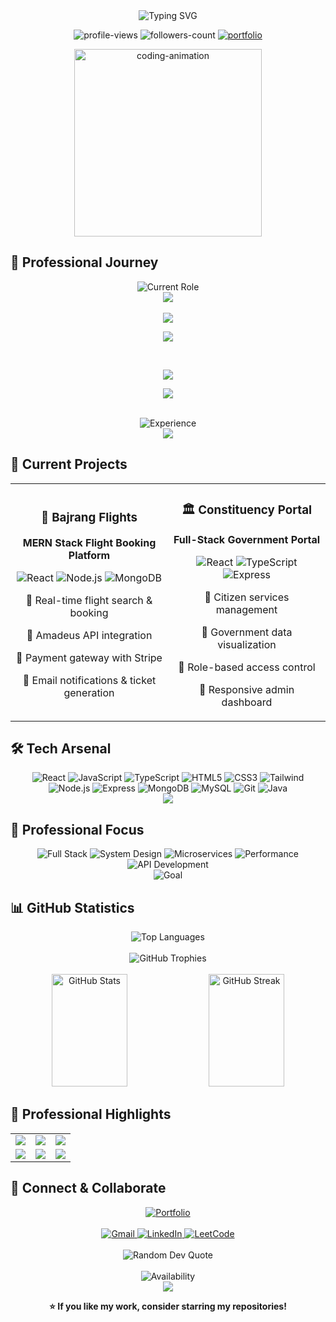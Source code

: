 <div align="center">
  <img src="https://readme-typing-svg.demolab.com?font=Fira+Code&weight=600&size=28&duration=4000&pause=1000&color=FF6B6B&center=true&vCenter=true&random=false&width=535&lines=Hi+%F0%9F%91%8B+I'm+Sai+Kiran+Madala;Full-Stack+Software+Engineer;" alt="Typing SVG" />
</div>

<p align="center">
  <img src="https://komarev.com/ghpvc/?username=sai-kiran-99&label=Profile%20views&color=FFA500&style=flat" alt="profile-views" />
  <img src="https://img.shields.io/github/followers/sai-kiran-99?label=Followers&style=social" alt="followers-count">
  <a href="https://sai-s-portfolio-two.vercel.app/">
    <img src="https://img.shields.io/badge/Portfolio-Visit%20Now-FF6B6B?style=flat&logo=vercel" alt="portfolio">
  </a>
</p>

<div align="center">
  <img src="https://media.giphy.com/media/qgQUggAC3Pfv687qPC/giphy.gif" width="300" alt="coding-animation">
</div>

## 💼 Professional Journey

<div align="center">
  <img src="https://readme-typing-svg.demolab.com?font=Fira+Code&duration=3000&pause=1000&color=FFD700&center=true&vCenter=true&width=600&lines=Frontend+Software+Engineer+%40+Unacademy;Jan+2025+-+Present;Open+to+New+Opportunities" alt="Current Role"/>
</div>

<div align="center">
  <a href="#"><img src="https://img.shields.io/badge/🚀%20Current%20Status-Open%20to%20Opportunities-00C851?style=for-the-badge&labelColor=20232A" /></a>
  <br/><br/>
  <a href="#"><img src="https://img.shields.io/badge/Previous%20Role%201-Software%20Development%20Intern%20@%20Unacademy-FF6B6B?style=for-the-badge&labelColor=20232A" /></a>
  
  <a href="#"><img src="https://img.shields.io/badge/Duration-March%202024%20--%20Dec%202024-FFA500?style=for-the-badge&labelColor=20232A" /></a>
  
  <br/>
  
  <a href="#"><img src="https://img.shields.io/badge/Previous%20Role%202-Software%20Engineer%20Intern%20@%20Academor-FF6B6B?style=for-the-badge&labelColor=20232A" /></a>
  
  <a href="#"><img src="https://img.shields.io/badge/Duration-Jan%202024%20--%20March%202024-FFA500?style=for-the-badge&labelColor=20232A" /></a>
</div>

<br/>

<div align="center">
  <img src="https://readme-typing-svg.demolab.com?font=Fira+Code&pause=1000&color=FFD700&center=true&vCenter=true&width=435&lines=1.5%2B+Years+of+Experience;Full+Stack+Development;React+%7C+Node.js+%7C+TypeScript;Targeting+Big+Tech+Companies" alt="Experience"/>
</div>

<div align="center">
  <img src="https://user-images.githubusercontent.com/73097560/115834477-dbab4500-a447-11eb-908a-139a6edaec5c.gif">
</div>

## 🚀 Current Projects

<div align="center">
  <table>
    <tr>
      <td align="center" width="50%">
        <h3>🛫 Bajrang Flights</h3>
        <p><strong>MERN Stack Flight Booking Platform</strong></p>
        <img src="https://img.shields.io/badge/React-20232A?style=for-the-badge&logo=react&logoColor=61DAFB" alt="React"/>
        <img src="https://img.shields.io/badge/Node.js-43853D?style=for-the-badge&logo=node.js&logoColor=white" alt="Node.js"/>
        <img src="https://img.shields.io/badge/MongoDB-4EA94B?style=for-the-badge&logo=mongodb&logoColor=white" alt="MongoDB"/>
        <br/>
        <p>🔹 Real-time flight search & booking</p>
        <p>🔹 Amadeus API integration</p>
        <p>🔹 Payment gateway with Stripe</p>
        <p>🔹 Email notifications & ticket generation</p>
      </td>
      <td align="center" width="50%">
        <h3>🏛️ Constituency Portal</h3>
        <p><strong>Full-Stack Government Portal</strong></p>
        <img src="https://img.shields.io/badge/React-20232A?style=for-the-badge&logo=react&logoColor=61DAFB" alt="React"/>
        <img src="https://img.shields.io/badge/TypeScript-007ACC?style=for-the-badge&logo=typescript&logoColor=white" alt="TypeScript"/>
        <img src="https://img.shields.io/badge/Express.js-404D59?style=for-the-badge" alt="Express"/>
        <br/>
        <p>🔹 Citizen services management</p>
        <p>🔹 Government data visualization</p>
        <p>🔹 Role-based access control</p>
        <p>🔹 Responsive admin dashboard</p>
      </td>
    </tr>
  </table>
</div>

## 🛠️ Tech Arsenal

<div align="center">
  <img src="https://img.shields.io/badge/-React-61DAFB?style=for-the-badge&logo=react&logoColor=black&labelColor=20232A" alt="React" />
  <img src="https://img.shields.io/badge/-JavaScript-F7DF1E?style=for-the-badge&logo=javascript&logoColor=black&labelColor=20232A" alt="JavaScript" />
  <img src="https://img.shields.io/badge/-TypeScript-3178C6?style=for-the-badge&logo=typescript&logoColor=white&labelColor=20232A" alt="TypeScript" />
  <img src="https://img.shields.io/badge/-HTML5-FF6B6B?style=for-the-badge&logo=html5&logoColor=white&labelColor=20232A" alt="HTML5" />
  <img src="https://img.shields.io/badge/-CSS3-1572B6?style=for-the-badge&logo=css3&labelColor=20232A" alt="CSS3" />
  <img src="https://img.shields.io/badge/-Tailwind-38B2AC?style=for-the-badge&logo=tailwind-css&logoColor=white&labelColor=20232A" alt="Tailwind" />
  <img src="https://img.shields.io/badge/-Node.js-339933?style=for-the-badge&logo=node.js&logoColor=white&labelColor=20232A" alt="Node.js" />
  <img src="https://img.shields.io/badge/-Express-282A36?style=for-the-badge&logo=express&logoColor=white&labelColor=20232A" alt="Express" />
  <img src="https://img.shields.io/badge/-MongoDB-47A248?style=for-the-badge&logo=mongodb&logoColor=white&labelColor=20232A" alt="MongoDB" />
  <img src="https://img.shields.io/badge/-MySQL-4479A1?style=for-the-badge&logo=mysql&logoColor=white&labelColor=20232A" alt="MySQL" />
  <img src="https://img.shields.io/badge/-Git-FF6B6B?style=for-the-badge&logo=git&logoColor=white&labelColor=20232A" alt="Git" />
  <img src="https://img.shields.io/badge/-Java-FFA500?style=for-the-badge&logo=java&logoColor=white&labelColor=20232A" alt="Java" />
</div>

<div align="center">
  <img src="https://user-images.githubusercontent.com/73097560/115834477-dbab4500-a447-11eb-908a-139a6edaec5c.gif">
</div>

## 🎯 Professional Focus

<div align="center">
  <img src="https://img.shields.io/badge/-Full%20Stack%20Architecture-FF6B6B?style=for-the-badge&labelColor=20232A" alt="Full Stack" />
  <img src="https://img.shields.io/badge/-System%20Design-FFD700?style=for-the-badge&labelColor=20232A" alt="System Design" />
  <img src="https://img.shields.io/badge/-Microservices-FFA500?style=for-the-badge&labelColor=20232A" alt="Microservices" />
  <img src="https://img.shields.io/badge/-Performance%20Optimization-FF6B6B?style=for-the-badge&labelColor=20232A" alt="Performance" />
  <img src="https://img.shields.io/badge/-API%20Development-FFD700?style=for-the-badge&labelColor=20232A" alt="API Development" />
</div>

<div align="center">
  <img src="https://img.shields.io/badge/🎯%20Goal-Big%20Tech%20Companies-00C851?style=for-the-badge&labelColor=20232A" alt="Goal" />
</div>

## 📊 GitHub Statistics

<div align="center">
  <img src="https://github-readme-stats-salesp07.vercel.app/api/top-langs/?username=sai-kiran-99&theme=radical&hide_border=false&include_all_commits=false&count_private=true&layout=compact&bg_color=0D1117&border_color=FFD700" alt="Top Languages" />
</div>

<br/>

<div align="center">
  <img src="https://github-profile-trophy.vercel.app/?username=sai-kiran-99&theme=radical&row=1&column=6&margin-w=15&margin-h=15" alt="GitHub Trophies" />
</div>

<br/>

<div align="center">
  <img width="49%" height="180px" src="https://github-readme-stats-salesp07.vercel.app/api?username=sai-kiran-99&theme=radical&hide_border=false&include_all_commits=false&count_private=true&show_icons=true&bg_color=0D1117&border_color=FFD700" alt="GitHub Stats"/>
  
  <img width="49%" height="180px" src="https://streak-stats.demolab.com/?user=sai-kiran-99&theme=radical&hide_border=false&border=FFD700&background=0D1117&stroke=FFD700&ring=FF6B6B&fire=FFA500&currStreakNum=FFFFFF&sideNums=FFFFFF&currStreakLabel=FFD700&dates=888888" alt="GitHub Streak"/>
</div>

## 🌟 Professional Highlights

<div align="center">
  <table>
    <tr>
      <td align="center">
        <img src="https://img.shields.io/badge/-1.5%2B%20Years%20Experience-FF6B6B?style=for-the-badge&labelColor=20232A" />
      </td>
      <td align="center">
        <img src="https://img.shields.io/badge/-MERN%20Stack%20Expert-FFD700?style=for-the-badge&labelColor=20232A" />
      </td>
      <td align="center">
        <img src="https://img.shields.io/badge/-System%20Design%20Knowledge-FFA500?style=for-the-badge&labelColor=20232A" />
      </td>
    </tr>
    <tr>
      <td align="center">
        <img src="https://img.shields.io/badge/-Production%20Ready%20Apps-FF6B6B?style=for-the-badge&labelColor=20232A" />
      </td>
      <td align="center">
        <img src="https://img.shields.io/badge/-API%20Integrations-FFD700?style=for-the-badge&labelColor=20232A" />
      </td>
      <td align="center">
        <img src="https://img.shields.io/badge/-Portfolio%20Projects-FFA500?style=for-the-badge&labelColor=20232A" />
      </td>
    </tr>
  </table>
</div>

## 🤝 Connect & Collaborate

<div align="center">
  <a href="https://sai-s-portfolio-two.vercel.app/" target="_blank">
    <img src="https://img.shields.io/badge/Portfolio-Visit%20My%20Work-FF6B6B?style=for-the-badge&logo=vercel&logoColor=white&labelColor=20232A" alt="Portfolio"/>
  </a>
  <br/><br/>
  <a href="mailto:madhalakiran9999@gmail.com">
    <img src="https://img.shields.io/badge/Gmail-Let's%20Connect-FF6B6B?style=for-the-badge&logo=gmail&logoColor=white&labelColor=20232A" alt="Gmail"/>
  </a>
  <a href="https://linkedin.com/in/sai-kiran-madala">
    <img src="https://img.shields.io/badge/LinkedIn-Professional%20Network-0077B5?style=for-the-badge&logo=linkedin&logoColor=white&labelColor=20232A" alt="LinkedIn"/>
  </a>
  <a href="https://www.leetcode.com/sai_kiran99">
    <img src="https://img.shields.io/badge/LeetCode-Problem%20Solving-FFA500?style=for-the-badge&logo=leetcode&logoColor=black&labelColor=20232A" alt="LeetCode"/>
  </a>
</div>

<div align="center">
  <br/>
  <img src="https://quotes-github-readme.vercel.app/api?type=horizontal&theme=radical" alt="Random Dev Quote"/>
</div>

<div align="center">
  <br/>
  <img src="https://readme-typing-svg.demolab.com?font=Fira+Code&pause=1000&color=FF6B6B&center=true&vCenter=true&width=600&lines=💼+Open+to+Full-Time+Opportunities;🚀+Targeting+Big+Tech+Companies;📧+Available+for+Collaboration" alt="Availability"/>
</div>

<div align="center">
  <img src="https://user-images.githubusercontent.com/73097560/115834477-dbab4500-a447-11eb-908a-139a6edaec5c.gif">
</div>

<div align="center">
  <p><strong>⭐ If you like my work, consider starring my repositories!</strong></p>
</div>

<!-- <div align="center">
  <img src="https://readme-typing-svg.demolab.com?font=Fira+Code&weight=600&size=28&duration=4000&pause=1000&color=FF6B6B&center=true&vCenter=true&random=false&width=535&lines=Hi+%F0%9F%91%8B+I'm+Sai+Kiran+Madala;Frontend+Software+Engineer;" alt="Typing SVG" />
</div>

<p align="center">
  <img src="https://komarev.com/ghpvc/?username=sai-kiran-99&label=Profile%20views&color=FFA500&style=flat" alt="profile-views" />
  <img src="https://img.shields.io/github/followers/sai-kiran-99?label=Followers&style=social" alt="followers-count">
</p>

<div align="center">
  <img src="https://media.giphy.com/media/qgQUggAC3Pfv687qPC/giphy.gif" width="300" alt="coding-animation">
</div>

## 💼 Professional Journey

<div align="center">
  <img src="https://readme-typing-svg.demolab.com?font=Fira+Code&duration=3000&pause=1000&color=FFD700&center=true&vCenter=true&width=500&lines=Frontend+Software+Engineer+%40+Unacademy;Jan+2025+-+Present" alt="Current Role"/>
</div>

<div align="center">
  <a href="#"><img src="https://img.shields.io/badge/Previous%20Role%201-Software%20Development%20Intern%20@%20Unacademy-FF6B6B?style=for-the-badge&labelColor=20232A" /></a>
  
  <a href="#"><img src="https://img.shields.io/badge/Duration-March%202024%20--%20Dec%202024-FFA500?style=for-the-badge&labelColor=20232A" /></a>
  
  <br/>
  
  <a href="#"><img src="https://img.shields.io/badge/Previous%20Role%202-Software%20Engineer%20Intern%20@%20Academor-FF6B6B?style=for-the-badge&labelColor=20232A" /></a>
  
  <a href="#"><img src="https://img.shields.io/badge/Duration-Jan%202024%20--%20March%202024-FFA500?style=for-the-badge&labelColor=20232A" /></a>
</div>

<br/>

<div align="center">
  <img src="https://readme-typing-svg.demolab.com?font=Fira+Code&pause=1000&color=FFD700&center=true&vCenter=true&width=435&lines=1%2B+Years+of+Experience;Full+Stack+Development;React+%7C+Node.js+%7C+TypeScript" alt="Experience"/>
</div>

<div align="center">
  <img src="https://user-images.githubusercontent.com/73097560/115834477-dbab4500-a447-11eb-908a-139a6edaec5c.gif">
</div>

## 🛠️ Tech Arsenal

<div align="center">
  <img src="https://img.shields.io/badge/-React-61DAFB?style=for-the-badge&logo=react&logoColor=black&labelColor=20232A" alt="React" />
  <img src="https://img.shields.io/badge/-JavaScript-F7DF1E?style=for-the-badge&logo=javascript&logoColor=black&labelColor=20232A" alt="JavaScript" />
  <img src="https://img.shields.io/badge/-TypeScript-3178C6?style=for-the-badge&logo=typescript&logoColor=white&labelColor=20232A" alt="TypeScript" />
  <img src="https://img.shields.io/badge/-HTML5-FF6B6B?style=for-the-badge&logo=html5&logoColor=white&labelColor=20232A" alt="HTML5" />
  <img src="https://img.shields.io/badge/-CSS3-1572B6?style=for-the-badge&logo=css3&labelColor=20232A" alt="CSS3" />
  <img src="https://img.shields.io/badge/-Tailwind-38B2AC?style=for-the-badge&logo=tailwind-css&logoColor=white&labelColor=20232A" alt="Tailwind" />
  <img src="https://img.shields.io/badge/-Node.js-339933?style=for-the-badge&logo=node.js&logoColor=white&labelColor=20232A" alt="Node.js" />
  <img src="https://img.shields.io/badge/-Express-282A36?style=for-the-badge&logo=express&logoColor=white&labelColor=20232A" alt="Express" />
  <img src="https://img.shields.io/badge/-MongoDB-47A248?style=for-the-badge&logo=mongodb&logoColor=white&labelColor=20232A" alt="MongoDB" />
  <img src="https://img.shields.io/badge/-MySQL-4479A1?style=for-the-badge&logo=mysql&logoColor=white&labelColor=20232A" alt="MySQL" />
  <img src="https://img.shields.io/badge/-Git-FF6B6B?style=for-the-badge&logo=git&logoColor=white&labelColor=20232A" alt="Git" />
  <img src="https://img.shields.io/badge/-Java-FFA500?style=for-the-badge&logo=java&logoColor=white&labelColor=20232A" alt="Java" />
</div>

<div align="center">
  <img src="https://user-images.githubusercontent.com/73097560/115834477-dbab4500-a447-11eb-908a-139a6edaec5c.gif">
</div>

## 🎯 Key Focus Areas

<div align="center">
  <img src="https://img.shields.io/badge/-Frontend%20Architecture-FF6B6B?style=for-the-badge&labelColor=20232A" alt="Frontend Architecture" />
  <img src="https://img.shields.io/badge/-Responsive%20Design-FFD700?style=for-the-badge&labelColor=20232A" alt="Responsive Design" />
  <img src="https://img.shields.io/badge/-Performance%20Optimization-FFA500?style=for-the-badge&labelColor=20232A" alt="Performance" />
  <img src="https://img.shields.io/badge/-UI%2FUX%20Implementation-FF6B6B?style=for-the-badge&labelColor=20232A" alt="UI/UX" />
  <img src="https://img.shields.io/badge/-RESTful%20APIs-FFD700?style=for-the-badge&labelColor=20232A" alt="APIs" />
</div>

## 📊 GitHub Statistics

<div align="center">
  <img src="https://github-readme-stats-salesp07.vercel.app/api/top-langs/?username=sai-kiran-99&theme=radical&hide_border=false&include_all_commits=false&count_private=true&layout=compact&bg_color=0D1117&border_color=FFD700" alt="Top Languages" />
</div>

<br/>

<div align="center">
  <img src="https://github-profile-trophy.vercel.app/?username=sai-kiran-99&theme=radical&row=1&column=6&margin-w=15&margin-h=15" alt="GitHub Trophies" />
</div>

<br/>

<div align="center">
  <img width="49%" height="180px" src="https://github-readme-stats-salesp07.vercel.app/api?username=sai-kiran-99&theme=radical&hide_border=false&include_all_commits=false&count_private=true&show_icons=true&bg_color=0D1117&border_color=FFD700" alt="GitHub Stats"/>
  
  <img width="49%" height="180px" src="https://streak-stats.demolab.com/?user=sai-kiran-99&theme=radical&hide_border=false&border=FFD700&background=0D1117&stroke=FFD700&ring=FF6B6B&fire=FFA500&currStreakNum=FFFFFF&sideNums=FFFFFF&currStreakLabel=FFD700&dates=888888" alt="GitHub Streak"/>
</div>


## 🤝 Connect With Me

<div align="center">
  <a href="mailto:madhalakiran9999@gmail.com">
    <img src="https://img.shields.io/badge/Gmail-FF6B6B?style=for-the-badge&logo=gmail&logoColor=white&labelColor=20232A" alt="Gmail"/>
  </a>
  <a href="https://linkedin.com/in/sai-kiran-madala">
    <img src="https://img.shields.io/badge/LinkedIn-0077B5?style=for-the-badge&logo=linkedin&logoColor=white&labelColor=20232A" alt="LinkedIn"/>
  </a>
  <a href="https://www.leetcode.com/sai_kiran99">
    <img src="https://img.shields.io/badge/LeetCode-FFA500?style=for-the-badge&logo=leetcode&logoColor=black&labelColor=20232A" alt="LeetCode"/>
  </a>
</div>

<div align="center">
  <img src="https://quotes-github-readme.vercel.app/api?type=horizontal&theme=radical" alt="Random Dev Quote"/>
</div>

<div align="center">
  <img src="https://profile-counter.glitch.me/sai-kiran-99/count.svg" alt="Visitor Count"/>
</div>

<div align="center">
  <img src="https://user-images.githubusercontent.com/73097560/115834477-dbab4500-a447-11eb-908a-139a6edaec5c.gif">
</div> -->
